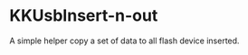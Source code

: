 KKUsbInsert-n-out
=================

A simple helper copy a set of data to all flash device inserted.
